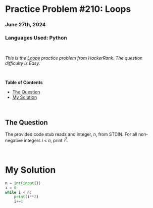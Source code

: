 # **Practice Problem #210: Loops**
### June 27th, 2024
### Languages Used: Python

<br>

*This is the [Loops](https://www.hackerrank.com/challenges/python-loops/problem?isFullScreen=true) practice problem from HackerRank. The question difficulty is Easy.*

<br>

**Table of Contents**

-   [The Question](#the-question)
-   [My Solution](#my-solution)
  
<br>

## The Question

The provided code stub reads and integer, *n*, from STDIN. For all non-negative integers *i* < *n*, print *i<sup>2</sup>*.

<br>

# My Solution

``` Python
n = int(input())
i = 0
while i < n:
    print(i**2)
    i+=1
```
